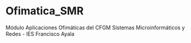 # Ofimatica_SMR
Módulo Aplicaciones Ofimáticas del CFGM Sistemas Microinformáticos y Redes - IES Francisco Ayala
<!--stackedit_data:
eyJoaXN0b3J5IjpbNzgyMTMxMjk1XX0=
-->